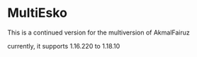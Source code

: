 # MultiEsko

This is a continued version for the multiversion of AkmalFairuz

currently, it supports 1.16.220 to 1.18.10